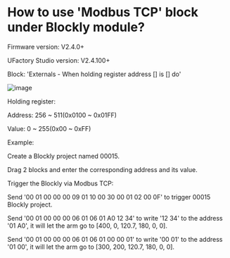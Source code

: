 # How to use 'Modbus TCP' block under Blockly module?
Firmware version: V2.4.0+

UFactory Studio version: V2.4.100+

Block: 'Externals - When holding register address [] is [] do'

![image](https://github.com/xArm-Developer/ufactory_doc_api/edit/main/en/Modbus_TCP/asset/image.png)


Holding register:  

Address: 256 ~ 511(0x0100 ~ 0x01FF)

Value: 0 ~ 255(0x00 ~ 0xFF)

Example:

Create a Blockly project named 00015.

Drag 2 blocks and enter the corresponding address and its value.


Trigger the Blockly via Modbus TCP:

Send '00 01 00 00 00 09 01 10 00 30 00 01 02 00 0F' to trigger 00015 Blockly project.

Send '00 01 00 00 00 06 01 06 01 A0 12 34' to write '12 34'  to the address '01 A0', it will let the arm go to [400, 0, 120.7, 180, 0, 0].

Send '00 01 00 00 00 06 01 06 01 00 00 01' to write '00 01' to the address '01 00', it will let the arm go to [300, 200, 120.7, 180, 0, 0].
